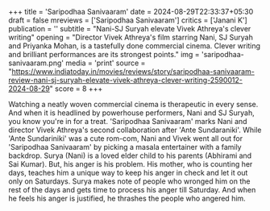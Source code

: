 +++
title = 'Saripodhaa Sanivaaram'
date = 2024-08-29T22:33:37+05:30
draft = false
mreviews = ['Saripodhaa Sanivaaram']
critics = ['Janani K']
publication = ''
subtitle = "Nani-SJ Suryah elevate Vivek Athreya's clever writing"
opening = "Director Vivek Athreya's film starring Nani, SJ Suryah and Priyanka Mohan, is a tastefully done commercial cinema. Clever writing and brilliant performances are its strongest points."
img = 'saripodhaa-sanivaaram.png'
media = 'print'
source = "https://www.indiatoday.in/movies/reviews/story/saripodhaa-sanivaaram-review-nani-sj-suryah-elevate-vivek-athreya-clever-writing-2590012-2024-08-29"
score = 8
+++

Watching a neatly woven commercial cinema is therapeutic in every sense. And when it is headlined by powerhouse performers, Nani and SJ Suryah, you know you're in for a treat. 'Saripodhaa Sanivaaram' marks Nani and director Vivek Athreya's second collaboration after 'Ante Sundaraniki'. While 'Ante Sundariniki' was a cute rom-com, Nani and Vivek went all out for 'Saripodhaa Sanivaaram' by picking a masala entertainer with a family backdrop. Surya (Nani) is a loved elder child to his parents (Abhirami and Sai Kumar). But, his anger is his problem. His mother, who is counting her days, teaches him a unique way to keep his anger in check and let it out only on Saturdays. Surya makes note of people who wronged him on the rest of the days and gets time to process his anger till Saturday. And when he feels his anger is justified, he thrashes the people who angered him.
